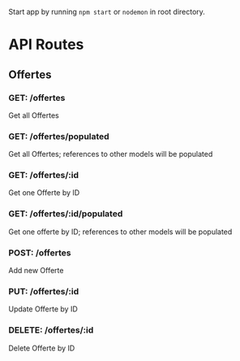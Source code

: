 Start app by running `npm start` or `nodemon` in root directory.

# API Routes

## Offertes

### GET: /offertes
Get all Offertes

### GET: /offertes/populated
Get all Offertes; references to other models will be populated

### GET: /offertes/:id
Get one Offerte by ID

### GET: /offertes/:id/populated
Get one offerte by ID; references to other models will be populated

### POST: /offertes
Add new Offerte

### PUT: /offertes/:id
Update Offerte by ID

### DELETE: /offertes/:id
Delete Offerte by ID